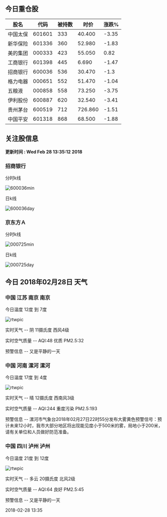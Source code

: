 
## 今日重仓股 

|股名|代码|被持数|时价|涨跌%|
|---|---|---|---|---|
|中国太保|601601|333|40.400|-3.35|
|新华保险|601336|360|52.980|-1.83|
|美的集团|000333|423|55.050|0.82|
|工商银行|601398|445|6.690|-1.47|
|招商银行|600036|536|30.470|-1.3|
|格力电器|000651|552|51.470|-1.04|
|五粮液|000858|558|73.250|-3.75|
|伊利股份|600887|620|32.540|-3.41|
|贵州茅台|600519|712|726.860|-1.51|
|中国平安|601318|868|68.500|-1.88|

## 关注股信息
**更新时间 : Wed Feb 28 13:35:12 2018**
### 招商银行 
分时k线

![600036min](http://image.sinajs.cn/newchart/min/n/sh600036.gif)

日k线

![600036day](http://image.sinajs.cn/newchart/daily/n/sh600036.gif)

### 京东方Ａ 
分时k线

![000725min](http://image.sinajs.cn/newchart/min/n/sz000725.gif)

日k线

![000725day](http://image.sinajs.cn/newchart/daily/n/sz000725.gif)
## 今日 2018年02月28日 天气
### 中国 江苏 南京 南京

今日温度 12度 到 7度

![rtwpic](http://app1.showapi.com/weather/icon/day/02.png)

实时天气 -- 阴 11摄氏度 西风4级

实时空气质量 -- AQI:48 优质 PM2.5:32

预警信息 -- 又是平静的一天
    
### 中国 河南 漯河 漯河

今日温度 17度 到 4度

![rtwpic](http://app1.showapi.com/weather/icon/day/00.png)

实时天气 -- 晴 12摄氏度 西南风3级

实时空气质量 -- AQI:244 重度污染 PM2.5:193

预警信息 -- 漯河市气象台2018年02月27日22时55分发布大雾黄色预警信号：预计未来12小时，我市大部分地区将出现能见度小于500米的雾，局地小于200米，请有关单位和人员做好防范准备。
    
### 中国 四川 泸州 泸州

今日温度 21度 到 12度

![rtwpic](http://app1.showapi.com/weather/icon/day/01.png)

实时天气 -- 多云 20摄氏度 北风2级

实时空气质量 -- AQI:64 良好 PM2.5:45

预警信息 -- 又是平静的一天
    
2018-02-28 13:35
